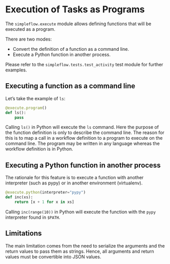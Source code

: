 Execution of Tasks as Programs
==============================

The `simpleflow.execute` module allows defining functions that will be
executed as a program.

There are two modes:

- Convert the definition of a function as a command line.
- Execute a Python function in another process.

Please refer to the `simpleflow.tests.test_activity` test module for
further examples.


Executing a function as a command line
--------------------------------------

Let’s take the example of `ls`:

```python
@execute.program()
def ls():
    pass
```

Calling `ls()` in Python will execute the `ls` command. Here the purpose of
the function definition is only to describe the command line. The reason for
this is to map a call in a workflow definition to a program to execute on the
command line. The program may be written in any language whereas the workflow
definition is in Python.


Executing a Python function in another process
----------------------------------------------

The rationale for this feature is to execute a function with another
interpreter (such as pypy) or in another environment (virtualenv).

```python
@execute.python(interpreter="pypy")
def inc(xs):
    return [x + 1 for x in xs]
```

Calling `inc(range(10))` in Python will execute the function with the
`pypy` interpreter found in `$PATH`.


Limitations
-----------

The main limitation comes from the need to serialize the arguments and the
return values to pass them as strings. Hence, all arguments and return values
must be convertible into JSON values.
